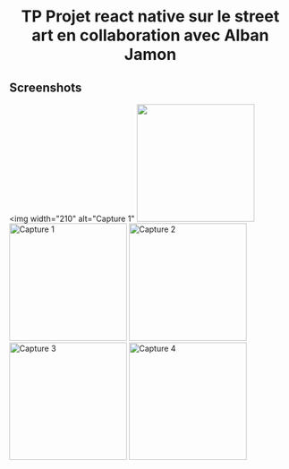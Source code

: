 
<h1 align="center">
TP Projet react native sur le street art en collaboration avec Alban Jamon
</h1>

## Screenshots

<img 
		width="210"
		alt="Capture 1"
		<img
		width="210"
		src="https://zupimages.net/up/21/45/epnn.jpeg">
<img
		width="210"
		alt="Capture 1"
		src="https://github.com/stevenpersia/tinder-react-native/blob/master/preview/capture-1.png">
<img
		width="210"
		alt="Capture 2"
		src="https://github.com/stevenpersia/tinder-react-native/blob/master/preview/capture-2.png">
<img
		width="210"
		alt="Capture 3"
		src="https://github.com/stevenpersia/tinder-react-native/blob/master/preview/capture-3.png">
<img
		width="210"
		alt="Capture 4"
		src="https://github.com/stevenpersia/tinder-react-native/blob/master/preview/capture-4.png">
